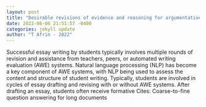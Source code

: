 ```yaml
--- 
layout: post 
title: "Desirable revisions of evidence and reasoning for argumentative writing" 
date: 2022-06-06 21:51:57 -0400 
categories: jekyll update 
author: "T Afrin - 2022" 
--- 
```

Successful essay writing by students typically involves multiple rounds of revision and assistance from teachers, peers, or automated writing evaluation (AWE) systems. Natural language processing (NLP) has become a key component of AWE systems, with NLP being used to assess the content and structure of student writing. Typically, students are involved in cycles of essay drafting and revising with or without AWE systems. After drafting an essay, students often receive formative Cites: Coarse-to-fine question answering for long documents
